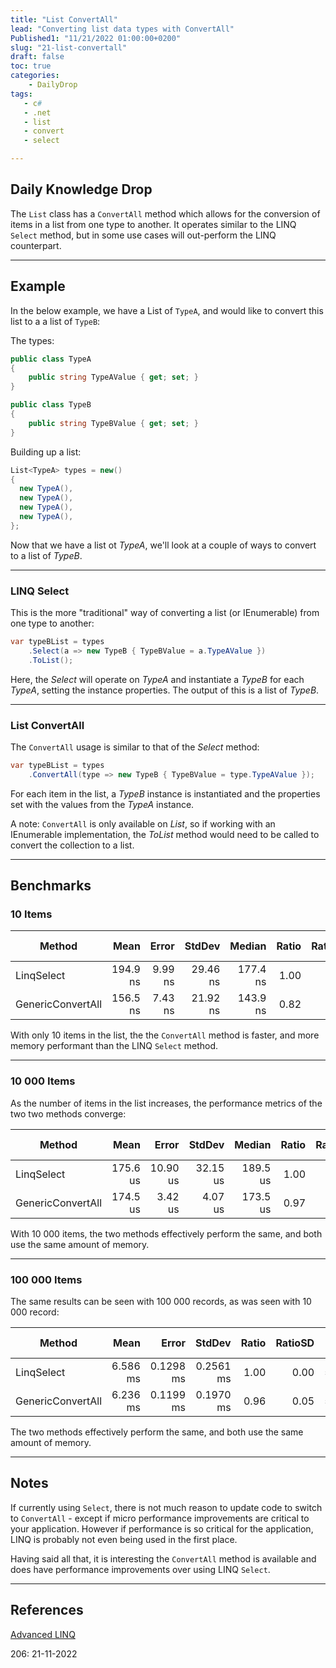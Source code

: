 ```yaml
---
title: "List ConvertAll"
lead: "Converting list data types with ConvertAll"
Published1: "11/21/2022 01:00:00+0200"
slug: "21-list-convertall"
draft: false
toc: true
categories:
    - DailyDrop
tags:
   - c#
   - .net
   - list
   - convert
   - select

---
```


## Daily Knowledge Drop

The `List` class has a `ConvertAll` method which allows for the conversion of items in a list from one type to another. It operates similar to the LINQ `Select` method, but in some use cases will out-perform the LINQ counterpart.

---

## Example

In the below example, we have a List of `TypeA`, and would like to convert this list to a a list of `TypeB`:

The types:
``` csharp
public class TypeA
{
    public string TypeAValue { get; set; }
}

public class TypeB
{
    public string TypeBValue { get; set; }
}
```

Building up a list:

``` csharp
List<TypeA> types = new()
{
  new TypeA(),
  new TypeA(),
  new TypeA(),
  new TypeA(),
};

```

Now that we have a list ot _TypeA_, we'll look at a couple of ways to convert to a list of _TypeB_.

---

### LINQ Select

This is the more "traditional" way of converting a list (or IEnumerable) from one type to another:

``` csharp
var typeBList = types
    .Select(a => new TypeB { TypeBValue = a.TypeAValue })
    .ToList();
```

Here, the _Select_ will operate on _TypeA_ and instantiate a _TypeB_ for each _TypeA_, setting the instance properties. The output of this is a list of _TypeB_.

---

### List ConvertAll

The `ConvertAll` usage is similar to that of the _Select_ method:

``` csharp
var typeBList = types
    .ConvertAll(type => new TypeB { TypeBValue = type.TypeAValue });
```

For each item in the list, a _TypeB_ instance is instantiated and the properties set with the values from the _TypeA_ instance.

A note: `ConvertAll` is only available on _List_, so if working with an IEnumerable implementation, the _ToList_ method would need to be called to convert the collection to a list.

---

## Benchmarks

### 10 Items

|            Method |     Mean |   Error |   StdDev |   Median | Ratio | RatioSD |   Gen0 | Allocated | Alloc Ratio |
|------------------ |---------:|--------:|---------:|---------:|------:|--------:|-------:|----------:|------------:|
|        LinqSelect | 194.9 ns | 9.99 ns | 29.46 ns | 177.4 ns |  1.00 |    0.00 | 0.0713 |     448 B |        1.00 |
| GenericConvertAll | 156.5 ns | 7.43 ns | 21.92 ns | 143.9 ns |  0.82 |    0.16 | 0.0598 |     376 B |        0.84 |

With only 10 items in the list, the the `ConvertAll` method is faster, and more memory performant than the LINQ `Select` method.

---

### 10 000 Items

As the number of items in the list increases, the performance metrics of the two two methods converge:

|            Method |     Mean |    Error |   StdDev |   Median | Ratio | RatioSD |    Gen0 |    Gen1 | Allocated | Alloc Ratio |
|------------------ |---------:|---------:|---------:|---------:|------:|--------:|--------:|--------:|----------:|------------:|
|        LinqSelect | 175.6 us | 10.90 us | 32.15 us | 189.5 us |  1.00 |    0.00 | 50.7813 | 25.3906 | 312.63 KB |        1.00 |
| GenericConvertAll | 174.5 us |  3.42 us |  4.07 us | 173.5 us |  0.97 |    0.15 | 50.7813 | 25.3906 | 312.55 KB |        1.00 |

With 10 000 items, the two methods effectively perform the same, and both use the same amount of memory.

---

### 100 000 Items

The same results can be seen with 100 000 records, as was seen with 10 000 record:

|            Method |     Mean |     Error |    StdDev | Ratio | RatioSD |     Gen0 |     Gen1 |     Gen2 | Allocated | Alloc Ratio |
|------------------ |---------:|----------:|----------:|------:|--------:|---------:|---------:|---------:|----------:|------------:|
|        LinqSelect | 6.586 ms | 0.1298 ms | 0.2561 ms |  1.00 |    0.00 | 515.6250 | 328.1250 | 179.6875 |   3.05 MB |        1.00 |
| GenericConvertAll | 6.236 ms | 0.1199 ms | 0.1970 ms |  0.96 |    0.05 | 515.6250 | 320.3125 | 179.6875 |   3.05 MB |        1.00 |

The two methods effectively perform the same, and both use the same amount of memory.

---

## Notes

If currently using `Select`, there is not much reason to update code to switch to `ConvertAll` - except if micro performance improvements are critical to your application. However if performance is so critical for the application, LINQ is probably not even being used in the first place.

Having said all that, it is interesting the `ConvertAll` method is available and does have performance improvements over using LINQ `Select`.

---

## References

[Advanced LINQ](https://code-maze.com/advanced-linq/)  

<?# DailyDrop ?>206: 21-11-2022<?#/ DailyDrop ?>

